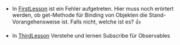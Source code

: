 - In [FirstLesson](FirstLesson#bindings-mit-verschiedene-fallklassen.md) ist ein Fehler aufgetreten. Hier muss noch erörtert werden, ob get-Methode für Binding von Objekten die Stand-Vorangehensweise ist. Falls nicht, welche ist es? 👍

- In [ThirdLesson](ThirdLesson#observables.md) Verstehe und lernen Subscribe für Observables